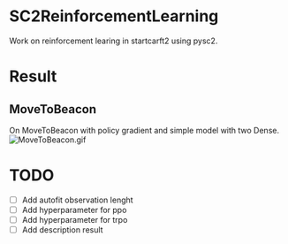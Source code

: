 # SC2ReinforcementLearning

Work on reinforcement learing in startcarft2 using pysc2.

# Result
## MoveToBeacon
On MoveToBeacon with policy gradient and simple model with two Dense.
![MoveToBeacon.gif](https://github.com/bruzat/SC2ReinforcementLearning/blob/master/result/MoveToBeacon/simpleDenseMoveToBeacon.gif)

# TODO
- [ ] Add autofit observation lenght
- [ ] Add hyperparameter for ppo
- [ ] Add hyperparameter for trpo
- [ ] Add description result
